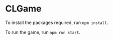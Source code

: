 # CLGame

To install the packages required, run ```npm install```.

To run the game, run ```npm run start```.


